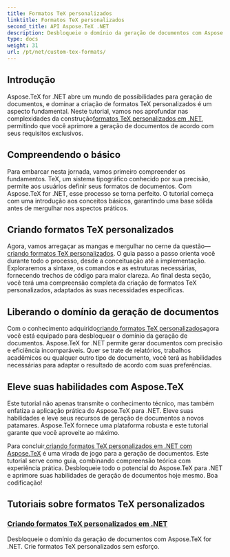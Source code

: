 ```yaml
---
title: Formatos TeX personalizados
linktitle: Formatos TeX personalizados
second_title: API Aspose.TeX .NET
description: Desbloqueie o domínio da geração de documentos com Aspose.TeX for .NET. Aprenda a criar formatos TeX personalizados sem esforço neste tutorial abrangente.
type: docs
weight: 31
url: /pt/net/custom-tex-formats/
---
```

## Introdução

 Aspose.TeX for .NET abre um mundo de possibilidades para geração de documentos, e dominar a criação de formatos TeX personalizados é um aspecto fundamental. Neste tutorial, vamos nos aprofundar nas complexidades da construção[formatos TeX personalizados em .NET](./create-custom-tex-formats/), permitindo que você aprimore a geração de documentos de acordo com seus requisitos exclusivos.

## Compreendendo o básico

Para embarcar nesta jornada, vamos primeiro compreender os fundamentos. TeX, um sistema tipográfico conhecido por sua precisão, permite aos usuários definir seus formatos de documentos. Com Aspose.TeX for .NET, esse processo se torna perfeito. O tutorial começa com uma introdução aos conceitos básicos, garantindo uma base sólida antes de mergulhar nos aspectos práticos.

## Criando formatos TeX personalizados

Agora, vamos arregaçar as mangas e mergulhar no cerne da questão—[criando formatos TeX personalizados](./create-custom-tex-formats/). O guia passo a passo orienta você durante todo o processo, desde a conceituação até a implementação. Exploraremos a sintaxe, os comandos e as estruturas necessárias, fornecendo trechos de código para maior clareza. Ao final desta seção, você terá uma compreensão completa da criação de formatos TeX personalizados, adaptados às suas necessidades específicas.

## Liberando o domínio da geração de documentos

 Com o conhecimento adquirido[criando formatos TeX personalizados](./create-custom-tex-formats/)agora você está equipado para desbloquear o domínio da geração de documentos. Aspose.TeX for .NET permite gerar documentos com precisão e eficiência incomparáveis. Quer se trate de relatórios, trabalhos acadêmicos ou qualquer outro tipo de documento, você terá as habilidades necessárias para adaptar o resultado de acordo com suas preferências.

## Eleve suas habilidades com Aspose.TeX

Este tutorial não apenas transmite o conhecimento técnico, mas também enfatiza a aplicação prática do Aspose.TeX para .NET. Eleve suas habilidades e leve seus recursos de geração de documentos a novos patamares. Aspose.TeX fornece uma plataforma robusta e este tutorial garante que você aproveite ao máximo.

 Para concluir,[criando formatos TeX personalizados em .NET com Aspose.TeX](./create-custom-tex-formats/) é uma virada de jogo para a geração de documentos. Este tutorial serve como guia, combinando compreensão teórica com experiência prática. Desbloqueie todo o potencial do Aspose.TeX para .NET e aprimore suas habilidades de geração de documentos hoje mesmo. Boa codificação!
## Tutoriais sobre formatos TeX personalizados
### [Criando formatos TeX personalizados em .NET](./create-custom-tex-formats/)
Desbloqueie o domínio da geração de documentos com Aspose.TeX for .NET. Crie formatos TeX personalizados sem esforço.